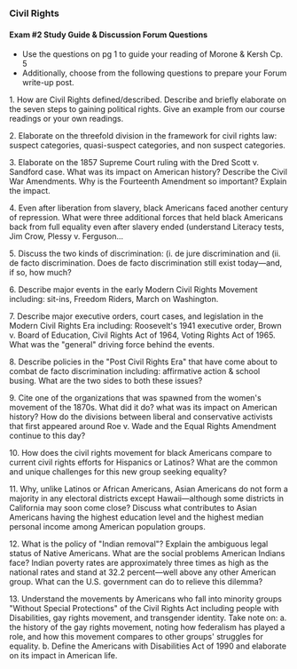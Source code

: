 ### Civil Rights

#### Exam #2 Study Guide & Discussion Forum Questions
+ Use the questions on pg 1 to guide your reading of Morone & Kersh Cp. 5
+ Additionally, choose from the following questions to prepare your Forum write-up post.

1\. How are Civil Rights defined/described. Describe and briefly elaborate on the seven steps to gaining political rights. Give an example from our course readings or your own readings.

2\. Elaborate on the threefold division in the framework for civil rights law: suspect categories, quasi-suspect categories, and non suspect categories.

3\. Elaborate on the 1857 Supreme Court ruling with the Dred Scott v. Sandford case. What was its impact on American history? Describe the Civil War Amendments. Why is the Fourteenth Amendment so important? Explain the impact.

4\. Even after liberation from slavery, black Americans faced another century of repression. What were three additional forces that held black Americans back from full equality even after slavery ended (understand Literacy tests, Jim Crow, Plessy v. Ferguson...

5\. Discuss the two kinds of discrimination: (i. de jure discrimination and (ii\. de facto discrimination. Does de facto discrimination still exist today—and, if so, how much?

6\. Describe major events in the early Modern Civil Rights Movement including: sit-ins, Freedom Riders, March on Washington.

7\. Describe major executive orders, court cases, and legislation in the Modern Civil Rights Era including: Roosevelt's 1941 executive order, Brown v. Board of Education, Civil Rights Act of 1964, Voting Rights Act of 1965. What was the "general" driving force behind the events.

8\. Describe policies in the "Post Civil Rights Era" that have come about to combat de facto discrimination including: affirmative action & school busing. What are the two sides to both these issues?

9\. Cite one of the organizations that was spawned from the women's movement of the 1870s. What did it do? what was its impact on American history? How do the divisions between liberal and conservative activists that first appeared around Roe v. Wade and the Equal Rights Amendment continue to this day?

10\. How does the civil rights movement for black Americans compare to current civil rights efforts for Hispanics or Latinos? What are the common and unique challenges for this new group seeking equality?

11\. Why, unlike Latinos or African Americans, Asian Americans do not form a majority in any electoral districts except Hawaii—although some districts in California may soon come close? Discuss what contributes to Asian Americans having the highest education level and the highest median personal income among American population groups.

12\. What is the policy of "Indian removal"? Explain the ambiguous legal status of Native Americans. What are the social problems American Indians face? Indian poverty rates are approximately three times as high as the national rates and stand at 32.2 percent—well above any other American group. What can the U.S. government can do to relieve this dilemma?

13\. Understand the movements by Americans who fall into minority groups "Without Special Protections" of the Civil Rights Act including people with Disabilities, gay rights movement, and transgender identity. Take note on:
  a. the history of the gay rights movement, noting how federalism has played a role, and how this movement compares to other groups' struggles for equality.
  b. Define the Americans with Disabilities Act of 1990 and elaborate on its impact in American life.
